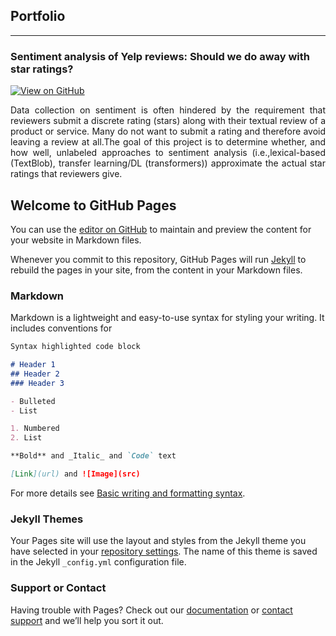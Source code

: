 ## Portfolio


---

### Sentiment analysis of Yelp reviews: Should we do away with star ratings?
[![View on GitHub](https://img.shields.io/badge/GitHub-View_on_GitHub-blue?logo=GitHub)](https://github.com/mkkbelay/sentiment-analysis-yelp/blob/main/sentiment_analysis_yelp.ipynb)
<div style="text-align: justify">Data collection on sentiment is often hindered by the requirement that reviewers submit a discrete rating (stars) along with their textual review of a product or service. Many do not want to submit a rating and therefore avoid leaving a review at all.The goal of this project is to determine whether, and how well, unlabeled approaches to sentiment analysis (i.e.,lexical-based (TextBlob), transfer learning/DL (transformers))  approximate the actual star ratings that reviewers give.
</div>

## Welcome to GitHub Pages

You can use the [editor on GitHub](https://github.com/mkkbelay/mkkbelay.github.io/edit/main/README.md) to maintain and preview the content for your website in Markdown files.

Whenever you commit to this repository, GitHub Pages will run [Jekyll](https://jekyllrb.com/) to rebuild the pages in your site, from the content in your Markdown files.

### Markdown

Markdown is a lightweight and easy-to-use syntax for styling your writing. It includes conventions for

```markdown
Syntax highlighted code block

# Header 1
## Header 2
### Header 3

- Bulleted
- List

1. Numbered
2. List

**Bold** and _Italic_ and `Code` text

[Link](url) and ![Image](src)
```

For more details see [Basic writing and formatting syntax](https://docs.github.com/en/github/writing-on-github/getting-started-with-writing-and-formatting-on-github/basic-writing-and-formatting-syntax).

### Jekyll Themes

Your Pages site will use the layout and styles from the Jekyll theme you have selected in your [repository settings](https://github.com/mkkbelay/mkkbelay.github.io/settings/pages). The name of this theme is saved in the Jekyll `_config.yml` configuration file.

### Support or Contact

Having trouble with Pages? Check out our [documentation](https://docs.github.com/categories/github-pages-basics/) or [contact support](https://support.github.com/contact) and we’ll help you sort it out.
